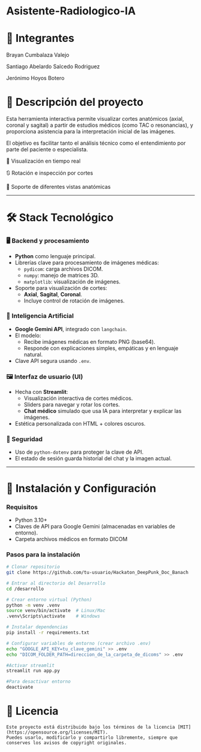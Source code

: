 
# Asistente-Radiologico-IA

# 👥 Integrantes

Brayan Cumbalaza Valejo

Santiago Abelardo Salcedo Rodriguez

Jerónimo Hoyos Botero

# 📝 Descripción del proyecto
Esta herramienta interactiva permite visualizar cortes anatómicos (axial, coronal y sagital) a partir de estudios médicos (como TAC o resonancias), y proporciona asistencia para la interpretación inicial de las imágenes.

El objetivo es facilitar tanto el análisis técnico como el entendimiento por parte del paciente o especialista.

🔄 Visualización en tiempo real

🔃 Rotación e inspección por cortes

🧭 Soporte de diferentes vistas anatómicas 

---

# 🛠 Stack Tecnológico 

### 🖥️ Backend y procesamiento
- **Python** como lenguaje principal.
- Librerías clave para procesamiento de imágenes médicas:
  - `pydicom`: carga archivos DICOM.
  - `numpy`: manejo de matrices 3D.
  - `matplotlib`: visualización de imágenes.
- Soporte para visualización de cortes:
  - **Axial**, **Sagital**, **Coronal**.
  - Incluye control de rotación de imágenes.

### 🧠 Inteligencia Artificial
- **Google Gemini API**, integrado con `langchain`.
- El modelo:
  - Recibe imágenes médicas en formato PNG (base64).
  - Responde con explicaciones simples, empáticas y en lenguaje natural.
- Clave API segura usando `.env`.

### 🖼️ Interfaz de usuario (UI)
- Hecha con **Streamlit**:
  - Visualización interactiva de cortes médicos.
  - Sliders para navegar y rotar los cortes.
  - **Chat médico** simulado que usa IA para interpretar y explicar las imágenes.
- Estética personalizada con HTML + colores oscuros.

### 🔐 Seguridad
- Uso de `python-dotenv` para proteger la clave de API.
- El estado de sesión guarda historial del chat y la imagen actual.

---

# 🚀 Instalación y Configuración  

### **Requisitos**  
- Python 3.10+  
- Claves de API para Google Gemini (almacenadas en variables de entorno).  
- Carpeta archivos médicos en formato DICOM
### **Pasos para la instalación**  
```bash
# Clonar repositorio
git clone https://github.com/tu-usuario/Hackaton_DeepPunk_Doc_Banach

# Entrar al directorio del Desarrollo
cd /desarrollo

# Crear entorno virtual (Python)
python -m venv .venv
source venv/bin/activate  # Linux/Mac
.venv\Scripts\activate    # Windows

# Instalar dependencias
pip install -r requirements.txt

# Configurar variables de entorno (crear archivo .env)
echo "GOOGLE_API_KEY=tu_clave_gemini" >> .env
echo "DICOM_FOLDER_PATH=direccion_de_la_carpeta_de_dicoms" >> .env

#Activar streamlit
streamlit run app.py

#Para desactivar entorno
deactivate
```

# 📄 Licencia 
``` 
Este proyecto está distribuido bajo los términos de la licencia [MIT](https://opensource.org/licenses/MIT).  
Puedes usarlo, modificarlo y compartirlo libremente, siempre que conserves los avisos de copyright originales.
```